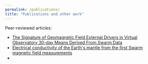 ```yaml
---
permalink: /publications/
title: "Publications and other work"
---
```


Peer-reviewed articles:  
* [The Signature of Geomagnetic Field External Drivers in Virtual Observatory 30-day Means Derived From Swarm Data](https://doi.org/10.1029/2021JA029579)
* [Electrical conductivity of the Earth's mantle from the first Swarm magnetic field measurements](https://doi.org/10.1002/2015GL063397)
* 
